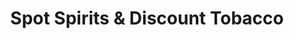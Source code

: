---
title: "Spot Spirits & Discount Tobacco"
url: /waverly/spot-spirits-und-discount-tobacco/
shop: Spirituosen
---